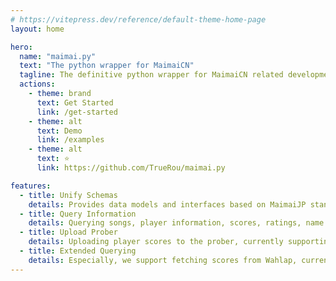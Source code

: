 ```yaml
---
# https://vitepress.dev/reference/default-theme-home-page
layout: home

hero:
  name: "maimai.py"
  text: "The python wrapper for MaimaiCN"
  tagline: The definitive python wrapper for MaimaiCN related development, wrapping the common functions and models.
  actions:
    - theme: brand
      text: Get Started
      link: /get-started
    - theme: alt
      text: Demo
      link: /examples
    - theme: alt
      text: ⭐
      link: https://github.com/TrueRou/maimai.py

features:
  - title: Unify Schemas
    details: Provides data models and interfaces based on MaimaiJP standard, implementing lots of data sources.
  - title: Query Information
    details: Querying songs, player information, scores, ratings, name plates from data sources.
  - title: Upload Prober
    details: Uploading player scores to the prober, currently supporting Diving-Fish and LXNS.
  - title: Extended Querying
    details: Especially, we support fetching scores from Wahlap, currently supporting via QRCode and WeChat.
---
```


